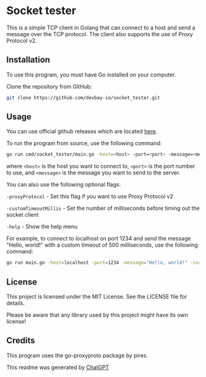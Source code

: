# Socket tester
This is a simple TCP client in Golang that can connect to a host and send a message over the TCP protocol. The client also supports the use of Proxy Protocol v2.

## Installation

To use this program, you must have Go installed on your computer.

Clone the repository from GitHub:

```bash
git clone https://github.com/devbay-io/socket_tester.git
```

## Usage

You can use official github releases which are located [here](https://github.com/devbay-io/socket_tester/releases).

To run the program from source, use the following command:

```bash
go run cmd/socket_tester/main.go -host=<host> -port=<port> -message=<message>
```

where `<host>` is the host you want to connect to, `<port>` is the port number to use, and `<message>` is the message you want to send to the server.

You can also use the following optional flags:

`-proxyProtocol` - Set this flag if you want to use Proxy Protocol v2

`-customTimeoutMillis` - Set the number of milliseconds before timing out the socket client

`-help` - Show the help menu

For example, to connect to localhost on port 1234 and send the message "Hello, world!" with a custom timeout of 500 milliseconds, use the following command:

```bash
go run main.go -host=localhost -port=1234 -message="Hello, world!" -customTimeoutMillis=500
```

## License

This project is licensed under the MIT License. See the LICENSE file for details.

Please be aware that any library used by this project might have its own license!

## Credits

This program uses the go-proxyproto package by pires.

This readme was generated by [ChatGPT](https://chat.openai.com/)
